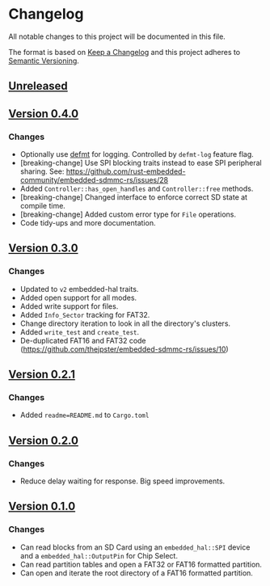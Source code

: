 # Changelog

All notable changes to this project will be documented in this file.

The format is based on [Keep a Changelog](http://keepachangelog.com/en/1.0.0/)
and this project adheres to [Semantic Versioning](http://semver.org/spec/v2.0.0.html).

## [Unreleased]

[Unreleased]: https://github.com/rust-embedded-community/embedded-sdmmc-rs/compare/v0.4.0...develop

## [Version 0.4.0](https://github.com/rust-embedded-community/embedded-sdmmc-rs/releases/tag/v0.4.0)

### Changes
- Optionally use [defmt](https://github.com/knurling-rs/defmt) for logging.
    Controlled by `defmt-log` feature flag.
- [breaking-change] Use SPI blocking traits instead to ease SPI peripheral sharing.
  See: https://github.com/rust-embedded-community/embedded-sdmmc-rs/issues/28
- Added `Controller::has_open_handles` and `Controller::free` methods.
- [breaking-change] Changed interface to enforce correct SD state at compile time.
- [breaking-change] Added custom error type for `File` operations.
- Code tidy-ups and more documentation.

## [Version 0.3.0](https://github.com/rust-embedded-community/embedded-sdmmc-rs/releases/tag/v0.3.0)

### Changes

* Updated to `v2` embedded-hal traits.
* Added open support for all modes.
* Added write support for files.
* Added `Info_Sector` tracking for FAT32.
* Change directory iteration to look in all the directory's clusters.
* Added `write_test` and `create_test`.
* De-duplicated FAT16 and FAT32 code (https://github.com/thejpster/embedded-sdmmc-rs/issues/10)

## [Version 0.2.1](https://github.com/rust-embedded-community/embedded-sdmmc-rs/releases/tag/v0.2.1)

### Changes

* Added `readme=README.md` to `Cargo.toml`

## [Version 0.2.0](https://github.com/rust-embedded-community/embedded-sdmmc-rs/releases/tag/v0.2.0)

### Changes

* Reduce delay waiting for response. Big speed improvements.

## [Version 0.1.0](https://github.com/rust-embedded-community/embedded-sdmmc-rs/releases/tag/v0.1.1)

### Changes

* Can read blocks from an SD Card using an `embedded_hal::SPI` device and a
  `embedded_hal::OutputPin` for Chip Select.
* Can read partition tables and open a FAT32 or FAT16 formatted partition.
* Can open and iterate the root directory of a FAT16 formatted partition.
